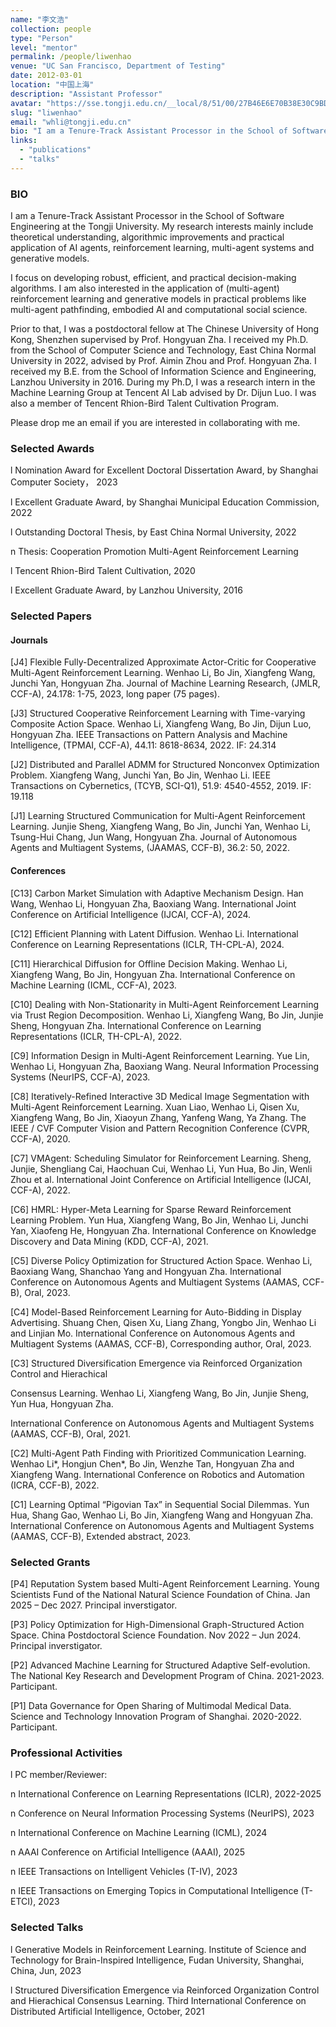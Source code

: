 ```yaml
---
name: "李文浩"
collection: people
type: "Person"
level: "mentor"
permalink: /people/liwenhao
venue: "UC San Francisco, Department of Testing"
date: 2012-03-01
location: "中国上海"
description: "Assistant Professor"
avatar: "https://sse.tongji.edu.cn/__local/8/51/00/27B46E6E70B38E30C9BDCB76DE1_ECD96EE0_112E.jpg"
slug: "liwenhao"
email: "whli@tongji.edu.cn"
bio: "I am a Tenure-Track Assistant Processor in the School of Software Engineering at the Tongji University. "
links:
  - "publications"
  - "talks"
---
```


### BIO
I am a Tenure-Track Assistant Processor in the School of Software Engineering at the Tongji University. My research interests mainly include theoretical understanding, algorithmic improvements and practical application of AI agents, reinforcement learning, multi-agent systems and generative models.



I focus on developing robust, efficient, and practical decision-making algorithms. I am also interested in the application of (multi-agent) reinforcement learning and generative models in practical problems like multi-agent pathfinding, embodied AI and computational social science.



Prior to that, I was a postdoctoral fellow at The Chinese University of Hong Kong, Shenzhen supervised by Prof. Hongyuan Zha. I received my Ph.D. from the School of Computer Science and Technology, East China Normal University in 2022, advised by Prof. Aimin Zhou and Prof. Hongyuan Zha. I received my B.E. from the School of Information Science and Engineering, Lanzhou University in 2016. During my Ph.D, I was a research intern in the Machine Learning Group at Tencent AI Lab advised by Dr. Dijun Luo. I was also a member of Tencent Rhion-Bird Talent Cultivation Program.



Please drop me an email if you are interested in collaborating with me.

### Selected Awards


l Nomination Award for Excellent Doctoral Dissertation Award, by Shanghai Computer Society， 2023

l Excellent Graduate Award, by Shanghai Municipal Education Commission, 2022

l Outstanding Doctoral Thesis, by East China Normal University, 2022

n Thesis: Cooperation Promotion Multi-Agent Reinforcement Learning

l Tencent Rhion-Bird Talent Cultivation, 2020

l Excellent Graduate Award, by Lanzhou University, 2016



### Selected Papers


#### Journals


[J4] Flexible Fully-Decentralized Approximate Actor-Critic for Cooperative Multi-Agent Reinforcement Learning. Wenhao Li, Bo Jin, Xiangfeng Wang, Junchi Yan, Hongyuan Zha. Journal of Machine Learning Research, (JMLR, CCF-A), 24.178: 1-75, 2023, long paper (75 pages).

[J3] Structured Cooperative Reinforcement Learning with Time-varying Composite Action Space. Wenhao Li, Xiangfeng Wang, Bo Jin, Dijun Luo, Hongyuan Zha. IEEE Transactions on Pattern Analysis and Machine Intelligence, (TPMAI, CCF-A), 44.11: 8618-8634, 2022. IF: 24.314

[J2] Distributed and Parallel ADMM for Structured Nonconvex Optimization Problem. Xiangfeng Wang, Junchi Yan, Bo Jin, Wenhao Li. IEEE Transactions on Cybernetics, (TCYB, SCI-Q1), 51.9: 4540-4552, 2019. IF: 19.118

[J1] Learning Structured Communication for Multi-Agent Reinforcement Learning. Junjie Sheng, Xiangfeng Wang, Bo Jin, Junchi Yan, Wenhao Li, Tsung-Hui Chang, Jun Wang, Hongyuan Zha. Journal of Autonomous Agents and Multiagent Systems, (JAAMAS, CCF-B), 36.2: 50, 2022.



#### Conferences


[C13] Carbon Market Simulation with Adaptive Mechanism Design. Han Wang, Wenhao Li, Hongyuan Zha, Baoxiang Wang. International Joint Conference on Artificial Intelligence (IJCAI, CCF-A), 2024.

[C12] Efficient Planning with Latent Diffusion. Wenhao Li. International Conference on Learning Representations (ICLR, TH-CPL-A), 2024.

[C11] Hierarchical Diffusion for Offline Decision Making. Wenhao Li, Xiangfeng Wang, Bo Jin, Hongyuan Zha. International Conference on Machine Learning (ICML, CCF-A), 2023.

[C10] Dealing with Non-Stationarity in Multi-Agent Reinforcement Learning via Trust Region Decomposition. Wenhao Li, Xiangfeng Wang, Bo Jin, Junjie Sheng, Hongyuan Zha. International Conference on Learning Representations (ICLR, TH-CPL-A), 2022.

[C9] Information Design in Multi-Agent Reinforcement Learning. Yue Lin, Wenhao Li, Hongyuan Zha, Baoxiang Wang. Neural Information Processing Systems (NeurIPS, CCF-A), 2023.

[C8] Iteratively-Refined Interactive 3D Medical Image Segmentation with Multi-Agent Reinforcement Learning. Xuan Liao, Wenhao Li, Qisen Xu, Xiangfeng Wang, Bo Jin, Xiaoyun Zhang, Yanfeng Wang, Ya Zhang. The IEEE / CVF Computer Vision and Pattern Recognition Conference (CVPR, CCF-A), 2020.

[C7] VMAgent: Scheduling Simulator for Reinforcement Learning. Sheng, Junjie, Shengliang Cai, Haochuan Cui, Wenhao Li, Yun Hua, Bo Jin, Wenli Zhou et al. International Joint Conference on Artificial Intelligence (IJCAI, CCF-A), 2022.

[C6] HMRL: Hyper-Meta Learning for Sparse Reward Reinforcement Learning Problem. Yun Hua, Xiangfeng Wang, Bo Jin, Wenhao Li, Junchi Yan, Xiaofeng He, Hongyuan Zha. International Conference on Knowledge Discovery and Data Mining (KDD, CCF-A), 2021.

[C5] Diverse Policy Optimization for Structured Action Space. Wenhao Li, Baoxiang Wang, Shanchao Yang and Hongyuan Zha. International Conference on Autonomous Agents and Multiagent Systems (AAMAS, CCF-B), Oral, 2023.

[C4] Model-Based Reinforcement Learning for Auto-Bidding in Display Advertising. Shuang Chen, Qisen Xu, Liang Zhang, Yongbo Jin, Wenhao Li and Linjian Mo. International Conference on Autonomous Agents and Multiagent Systems (AAMAS, CCF-B), Corresponding author, Oral, 2023.

[C3] Structured Diversification Emergence via Reinforced Organization Control and Hierachical

Consensus Learning. Wenhao Li, Xiangfeng Wang, Bo Jin, Junjie Sheng, Yun Hua, Hongyuan Zha.

International Conference on Autonomous Agents and Multiagent Systems (AAMAS, CCF-B), Oral, 2021.

[C2] Multi-Agent Path Finding with Prioritized Communication Learning. Wenhao Li*, Hongjun Chen*, Bo Jin, Wenzhe Tan, Hongyuan Zha and Xiangfeng Wang. International Conference on Robotics and Automation (ICRA, CCF-B), 2022.

[C1] Learning Optimal “Pigovian Tax” in Sequential Social Dilemmas. Yun Hua, Shang Gao, Wenhao Li, Bo Jin, Xiangfeng Wang and Hongyuan Zha. International Conference on Autonomous Agents and Multiagent Systems (AAMAS, CCF-B), Extended abstract, 2023.



### Selected Grants


[P4] Reputation System based Multi-Agent Reinforcement Learning. Young Scientists Fund of the National Natural Science Foundation of China. Jan 2025 – Dec 2027. Principal inverstigator.

[P3] Policy Optimization for High-Dimensional Graph-Structured Action Space. China Postdoctoral Science Foundation. Nov 2022 – Jun 2024. Principal inverstigator.

[P2] Advanced Machine Learning for Structured Adaptive Self-evolution. The National Key Research and Development Program of China. 2021-2023. Participant.

[P1] Data Governance for Open Sharing of Multimodal Medical Data. Science and Technology Innovation Program of Shanghai. 2020-2022. Participant.



### Professional Activities


l PC member/Reviewer:

n International Conference on Learning Representations (ICLR), 2022-2025

n Conference on Neural Information Processing Systems (NeurIPS), 2023

n International Conference on Machine Learning (ICML), 2024

n AAAI Conference on Artificial Intelligence (AAAI), 2025

n IEEE Transactions on Intelligent Vehicles (T-IV), 2023

n IEEE Transactions on Emerging Topics in Computational Intelligence (T-ETCI), 2023



### Selected Talks


l Generative Models in Reinforcement Learning. Institute of Science and Technology for Brain-Inspired Intelligence, Fudan University, Shanghai, China, Jun, 2023

l Structured Diversification Emergence via Reinforced Organization Control and Hierachical Consensus Learning. Third International Conference on Distributed Artificial Intelligence, October, 2021